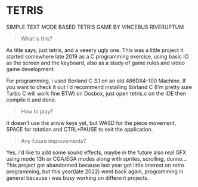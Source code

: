 # TETRIS

SIMPLE TEXT MODE BASED TETRIS GAME BY VINCEBUS RIVERUPTUM

>What is this?

As title says, just tetris, and a veeery ugly one.  This was a little 
project it started somewhere late 2019 as a C programming exercise, 
using basic IO as the screen and the keyboard, also as a study of 
game rules and video game development.

For programming, i used Borland C 3.1 on an old 486DX4-100 Machine. If you
want to check it out i'd recommend installing Borland C (I'm pretty sure
Turbo C will work fine BTW) on Dosbox, just open tetris.c on the IDE
then compile it and done.

>How to play?

It doesn't use the arrow keys yet, but WASD for the piece movement, SPACE
for rotation and CTRL+PAUSE to exit the application.

>Any future improvements?

Yes, i'd like to add some sound effects, maybe in the future also real GFX
using mode 13h or CGA/EGA modes along with sprites, scrolling, dunno... This
project got abandonned because last year got little interest on retro
programming, but this year(late 2022) went back again, programming in general
because i was busy working on different projects.
